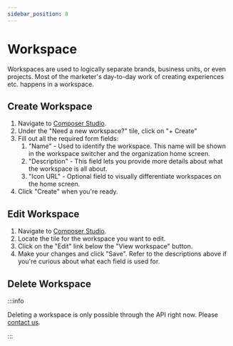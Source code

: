 ```yaml
---
sidebar_position: 8
---
```


# Workspace

Workspaces are used to logically separate brands, business units, or even projects. Most of the marketer's day-to-day work of creating experiences etc. happens in a workspace.

## Create Workspace
1. Navigate to [Composer Studio](https://composer.atama.app/studio).
2. Under the "Need a new workspace?" tile, click on "+ Create"
3. Fill out all the required form fields:
    1. "Name" - Used to identify the workspace. This name will be shown in the workspace switcher and the organization home screen.
    2. "Description" - This field lets you provide more details about what the workspace is all about.
    3. "Icon URL" - Optional field to visually differentiate workspaces on the home screen.
4. Click "Create" when you're ready.

## Edit Workspace
1. Navigate to [Composer Studio](https://composer.atama.app/studio).
2. Locate the tile for the workspace you want to edit.
3. Click on the "Edit" link below the "View workspace" button.
4. Make your changes and click "Save". Refer to the descriptions above if you're curious about what each field is used for.

## Delete Workspace

:::info

Deleting a workspace is only possible through the API right now. Please [contact us](https://www.atama.co/contact-us).

:::
